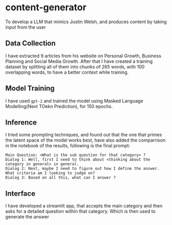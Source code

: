 # content-generator
To develop a LLM that mimics Justin Welsh, and produces content by taking input from the user

## Data Collection
I have extracted 9 articles from his website on Personal Growth, Business Planning and Social Media Growth.
After that I have created a training dataset by splitting all of them into chunks of 265 words, with 100 overlapping words, to have a better context while training.

## Model Training

I have used `gpt-2` and trained the model using Masked Language Modelling(Next TOekn Prediction), for 150 epochs.

## Inference
I tried some prompting techniques, and found out that the one that primes the latent space of the model works best, have also added the comparrison in the notebook of the results, following is the final prompt:
```
Main Question: <What is the sub question for that category> ?
Dialog 1: Well, first I need to think about <thinking about the category in general> in general.
Dialog 2: Next, maybe I need to figure out how I define the answer. What criteria am I looking to judge on?
Dialog 3: Based on all this, what can I answer ?
```

## Interface
I have developed a streamlit app, that accepts the main category and then asks for a detailed question within that category. Which is then used to generate the answer